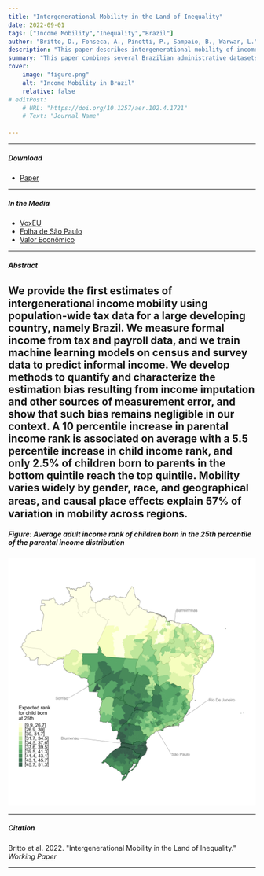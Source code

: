 ```yaml
---
title: "Intergenerational Mobility in the Land of Inequality" 
date: 2022-09-01
tags: ["Income Mobility","Inequality","Brazil"]
author: "Britto, D., Fonseca, A., Pinotti, P., Sampaio, B., Warwar, L."
description: "This paper describes intergenerational mobility of income in Brazil. Submitted." 
summary: "This paper combines several Brazilian administrative datasets to measure individual level intergenerational income mobility." 
cover:
    image: "figure.png"
    alt: "Income Mobility in Brazil"
    relative: false
# editPost:
    # URL: "https://doi.org/10.1257/aer.102.4.1721"
    # Text: "Journal Name"

---
```


---

##### Download

+ [Paper](IGM_BFPSW.pdf)

---

##### In the Media

+ [VoxEU](https://cepr.org/voxeu/columns/intergenerational-mobility-land-inequality-case-brazil)
+ [Folha de São Paulo](https://www1.folha.uol.com.br/mercado/2022/10/filhos-de-familias-pobres-tem-so-25-de-chance-de-chegar-ao-topo-no-brasil.shtml)
+ [Valor Econômico](https://valor.globo.com/brasil/noticia/2022/10/16/no-brasil-local-de-nascimento-afeta-chance-de-subir-na-vida.ghtml)

---

##### Abstract

We provide the ﬁrst estimates of intergenerational income mobility using population-wide tax data for a large developing country, namely Brazil. We measure formal income from tax and payroll data, and we train machine learning models on census and survey data to predict informal income. We develop methods to quantify and characterize the estimation bias resulting from income imputation and other sources of measurement error, and show that such bias remains negligible in our context. A 10 percentile increase in parental income rank is associated on average with a 5.5 percentile increase in child income rank, and only 2.5% of children born to parents in the bottom quintile reach the top quintile. Mobility varies widely by gender, race, and geographical areas, and causal place eﬀects explain 57% of variation in mobility across regions.
---

##### Figure: Average adult income rank of children born in the 25th percentile of the parental income distribution

![](figure.png)

---

##### Citation

Britto et al. 2022. "Intergenerational Mobility in the Land of Inequality." *Working Paper* 

---



